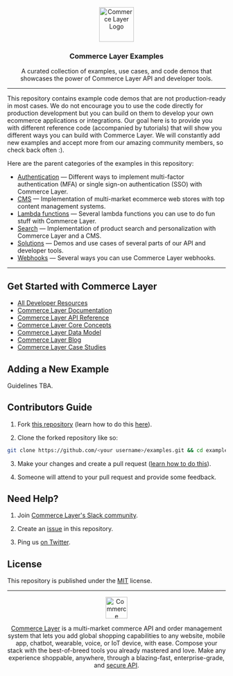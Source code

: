 <div align="center">
  <a href="https://commercelayer.io">
    <img src="https://data.commercelayer.app/assets/logos/glyph/black/commercelayer_glyph_black.svg" height="80" alt="Commerce Layer Logo">
  </a>
  <h3>Commerce Layer Examples</h3>
  <p>A curated collection of examples, use cases, and code demos that showcases the power of Commerce Layer API and developer tools.</p>
</div>

---

This repository contains example code demos that are not production-ready in most cases. We do not encourage you to use the code directly for production development but you can build on them to develop your own ecommerce applications or integrations. Our goal here is to provide you with different reference code (accompanied by tutorials) that will show you different ways you can build with Commerce Layer. We will constantly add new examples and accept more from our amazing community members, so check back often :).

Here are the parent categories of the examples in this repository:

- [Authentication](./authentication) — Different ways to implement multi-factor authentication (MFA) or single sign-on authentication (SSO) with Commerce Layer.
- [CMS](./cms) — Implementation of multi-market ecommerce web stores with top content management systems.
- [Lambda functions](./lambda-functions) — Several lambda functions you can use to do fun stuff with Commerce Layer.
- [Search](./search) — Implementation of product search and personalization with Commerce Layer and a CMS.
- [Solutions](./solutions) — Demos and use cases of several parts of our API and developer tools.
- [Webhooks](./webhooks) — Several ways you can use Commerce Layer webhooks.

---

## Get Started with Commerce Layer

- [All Developer Resources](https://commercelayer.io/developers)
- [Commerce Layer Documentation](https://docs.commercelayer.io)
- [Commerce Layer API Reference](https://docs.commercelayer.io/core/v/api-reference/)
- [Commerce Layer Core Concepts](https://commercelayer.io/docs/core-concepts)
- [Commerce Layer Data Model](https://commercelayer.io/docs/data-model)
- [Commerce Layer Blog](https://commercelayer.io/blog)
- [Commerce Layer Case Studies](https://commercelayer.io/customers)

## Adding a New Example

Guidelines TBA.

## Contributors Guide

1. Fork [this repository](https://github.com/commercelayer/examples) (learn how to do this [here](https://help.github.com/articles/fork-a-repo)).

2. Clone the forked repository like so:

```bash
git clone https://github.com/<your username>/examples.git && cd examples
```

3. Make your changes and create a pull request ([learn how to do this](https://docs.github.com/en/github/collaborating-with-issues-and-pull-requests/creating-a-pull-request)).

4. Someone will attend to your pull request and provide some feedback.

## Need Help?

1. Join [Commerce Layer's Slack community](https://slack.commercelayer.app).

2. Create an [issue](https://github.com/commercelayer/examples/issues) in this repository.

3. Ping us [on Twitter](https://twitter.com/commercelayer).

## License

This repository is published under the [MIT](LICENSE) license.

---

<div align="center">
  <a href="https://commercelayer.io">
    <img src="https://data.commercelayer.app/assets/logos/glyph/black/commercelayer_glyph_black.svg" height="50" alt="Commerce Layer Logo">
  </a>
  <p><a href="https://commercelayer.io/why" target="_blank" rel="noopener noreferrer">Commerce Layer</a> is a multi-market commerce API and order management system that lets you add global shopping capabilities to any website, mobile app, chatbot, wearable, voice, or IoT device, with ease. Compose your stack with the best-of-breed tools you already mastered and love. Make any experience shoppable, anywhere, through a blazing-fast, enterprise-grade, and <a href="https://docs.commercelayer.io/core/" target="_blank" rel="noopener noreferrer">secure API</a>.</p>
</div>
